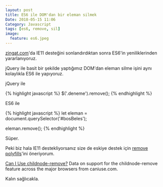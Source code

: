 ```yaml
---
layout: post
title: ES6 ile DOM'dan bir eleman silmek
Date: 2018-05-15 11:06
Category: Javascript
tags: [es6, remove, sil]
image:
  feature: es6.jpeg
---
```


[zingat.com](https://zingat.com)'da IE11 desteğini sonlandırdıktan sonra ES6'in yeniliklerinden yararlanıyoruz.

jQuery ile basit bir şekilde yaptığımız DOM'dan eleman silme işini aynı kolaylıkla ES6 ile yapıyoruz.

jQuery ile 

{% highlight javascript %}
$('.deneme').remove();
{% endhighlight %}
	
ES6 ile 

{% highlight javascript %}
let eleman = document.querySelector('#bosBeles');

eleman.remove();
{% endhighlight %}
	
Süper. 

Peki biz hala IE11 destekliyorsanız size de eskiye destek için [remove polyfills](https://github.com/cferdinandi/vanilla-javascript-cheat-sheet/blob/master/polyfills/remove.js)'ini öneriyorum.

<p class="ciu_embed" data-feature="childnode-remove" data-periods="future_1,current,past_1">  <a href="http://caniuse.com/#feat=childnode-remove">Can I Use childnode-remove?</a> Data on support for the childnode-remove feature across the major browsers from caniuse.com. </p>

Kalın sağlıcakla.